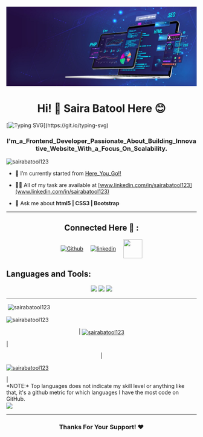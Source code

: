 ![logo](https://github.com/SairaBatool123/SairaBatool123/blob/main/banner-software-ui-and-development-for-different-vector-37731495.jpg)

<h1 align="center">Hi! 👋 Saira Batool Here 😊 </h1>

[![Typing SVG](https://readme-typing-svg.demolab.com/?lines="Tech+Enthusiast+|+Lifelong+|+Learner";"Driven+|+Curious+|+Ambitious";)](https://git.io/typing-svg)

<h3 align="center">I'm_a_Frontend_Developer_Passionate_About_Building_Innovative_Website_With_a_Focus_On_Scalability.</h3>

<p align="left"> <img src="https://komarev.com/ghpvc/?username=sairabatool123&label=Profile%20views&color=0e75b6&style=flat" alt="sairabatool123" /> </p>

- 🔭 I’m currently started from [Here_You_Go!!](www.linkedin.com/in/sairabatool123)

- 👨‍💻 All of my task are available at [www.linkedin.com/in/sairabatool123](www.linkedin.com/in/sairabatool123)

- 💬 Ask me about **html5 | CSS3 | Bootstrap**

  
<hr>
<h2 align="center"> Connected Here 🔗 :</h2>

<p align="center">
	<a href="github.com/sairabatool123" target="blank"><img align="center"
			src="https://skillicons.dev/icons?i=github" 
			alt="Github" height="50" width="50" /></a>&nbsp;&nbsp;&nbsp;&nbsp;
	<a href="https://www.linkedin.com/in/sairabatool123/" target="blank" ><img align="center" 
			src="https://skillicons.dev/icons?i=linkedin" height="50" width="50" alt="linkedin" /></a>&nbsp;&nbsp;&nbsp;&nbsp;
<!-- 	<a href="https://leetcode.com/sairabatool" target="blank"><img align="center" style="border-radius:12px;" src="./icons/leetcode1.png"
			alt="leetcode" height="50" width="50" /></a> -->
	<a href="https://email.com/sairabatool787@gmail.com" target="blank"><img align="center"
			src="https://skillicons.dev/icons?i=gmail" alt="" height="50" width="50" /></a>
	
</p>
<!-- <hr>

<h3 align="left">Connect with me:</h3>
<p align="left">
  <a href="https://linkedin.com/in/www.linkedin.com/in/sairabatool123" style="margin-right: 5px;">
    <img align="center" src="https://img.shields.io/badge/linkedin-%230077B5.svg?&style=for-the-badge&logo=linkedin&logoColor=white" />
  </a>
  <a href="mailto:sairabatool787@gmail.com?subject=Olá%20Bruno%20Tacca" style="margin-left: 5px;">
    <img align="center" src="https://img.shields.io/badge/gmail-%23D14836.svg?&style=for-the-badge&logo=gmail&logoColor=white" height="30" width="90"/>
  </a>
</p>

<hr> -->

<h2 align="left">Languages and Tools:</h2>
<p align='center'>
    <img src="https://skillicons.dev/icons?i=git,github,c,html,css,js" />
<!--    <img src="https://skillicons.dev/icons?i=ts,react,express,mongodb,nodejs,nextjs"/>-->
   <img src="https://skillicons.dev/icons?i=firebase,figma"/> 
   <img src="https://skillicons.dev/icons?i=bootstrap,python,tailwind"/>
</p>

<hr>
<!-- <h3 align="left">Languages and Tools:</h3>
<p align="left">
  <a href="https://www.w3.org/html/" target="_blank" rel="noreferrer">
    <img src="https://raw.githubusercontent.com/devicons/devicon/master/icons/html5/html5-original-wordmark.svg" alt="html5" width="40" height="40"/>
  </a>
  <a href="https://www.w3schools.com/css/" target="_blank" rel="noreferrer">
    <img src="https://raw.githubusercontent.com/devicons/devicon/master/icons/css3/css3-original-wordmark.svg" alt="css3" width="40" height="40"/>
  </a>
  <a href="https://developer.mozilla.org/en-US/docs/Web/JavaScript" target="_blank" rel="noreferrer">
    <img src="https://raw.githubusercontent.com/devicons/devicon/master/icons/javascript/javascript-original.svg" alt="javascript" width="40" height="40"/>
  </a>
  <a href="https://getbootstrap.com" target="_blank" rel="noreferrer">
    <img src="https://raw.githubusercontent.com/devicons/devicon/master/icons/bootstrap/bootstrap-plain-wordmark.svg" alt="bootstrap" width="40" height="40"/>
  </a>
  <br>
  <a href="https://www.python.org" target="_blank" rel="noreferrer">
    <img src="https://raw.githubusercontent.com/devicons/devicon/master/icons/python/python-original.svg" alt="python" width="40" height="40"/>
  </a>
  <a href="https://www.cprogramming.com/" target="_blank" rel="noreferrer">
    <img src="https://raw.githubusercontent.com/devicons/devicon/master/icons/c/c-original.svg" alt="c" width="40" height="40"/>
  </a><br>
  <a href="https://git-scm.com/" target="_blank" rel="noreferrer">
    <img src="https://www.vectorlogo.zone/logos/git-scm/git-scm-icon.svg" alt="git" width="40" height="40"/>
  </a>
</p> -->

<p>&nbsp;<img align="center" src="https://github-readme-stats.vercel.app/api?username=sairabatool123&show_icons=true&locale=en" alt="sairabatool123" /></p>
<p><img align="center" src="https://github-readme-streak-stats.herokuapp.com/?user=sairabatool123&" alt="sairabatool123" /></p>
<p align="center">
| <a href="https://github.com/anuraghazra/github-readme-stats"><img align="center" src="https://github-readme-stats.vercel.app/api?username=sairabatool123&show_icons=true&include_all_commits=true" alt="sairabatool123" /></a><p> | 
<p align="center"> 
| <a href="https://github.com/sairabatool123/github-readme-stats"><p><img align="center" src="https://github-readme-streak-stats.herokuapp.com/?user=sairabatool123&" alt="sairabatool123" /></a><p> |


<br>
*NOTE:*
Top languages does not indicate my skill level or anything like that, it's a github metric for which languages I have the most code on GitHub.
<br>
<a href="https://github.com/sairabatool123/github-readme-stats"><img align="center" src="https://github-readme-stats.vercel.app/api/top-langs/?username=sairabatool123&layout=compact&theme=buefy&hide_border=true" /></a>
<hr/>

<h3 align="center" >Thanks For Your Support! ❤️</h3>



